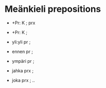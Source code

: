 # Meänkieli prepositions


 * +Pr: K ;  prx

 * +Pr: K ; 

 * yli:yli pr ; 
 * ennen pr ; 
 * ympäri pr ; 
 * jahka prx ; 
 * joka prx ; 
..
